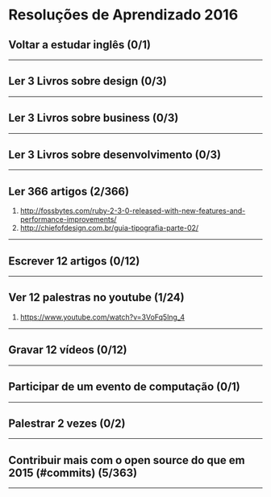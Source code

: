 # Resoluções de Aprendizado 2016


## Voltar a estudar inglês (0/1)

-------------------


## Ler 3 Livros sobre design (0/3)

-------------------


## Ler 3 Livros sobre business (0/3)

-------------------


## Ler 3 Livros sobre desenvolvimento (0/3)

-------------------


## Ler 366 artigos (2/366)

1. http://fossbytes.com/ruby-2-3-0-released-with-new-features-and-performance-improvements/
2. http://chiefofdesign.com.br/guia-tipografia-parte-02/

-------------------


## Escrever 12 artigos (0/12)

-------------------


## Ver 12 palestras no youtube (1/24)

1. https://www.youtube.com/watch?v=3VoFq5lng_4

-------------------


## Gravar 12 vídeos (0/12)

-------------------


## Participar de um evento de computação (0/1)

-------------------


## Palestrar 2 vezes (0/2)

-------------------


## Contribuir mais com o open source do que em 2015 (#commits) (5/363)

-------------------
